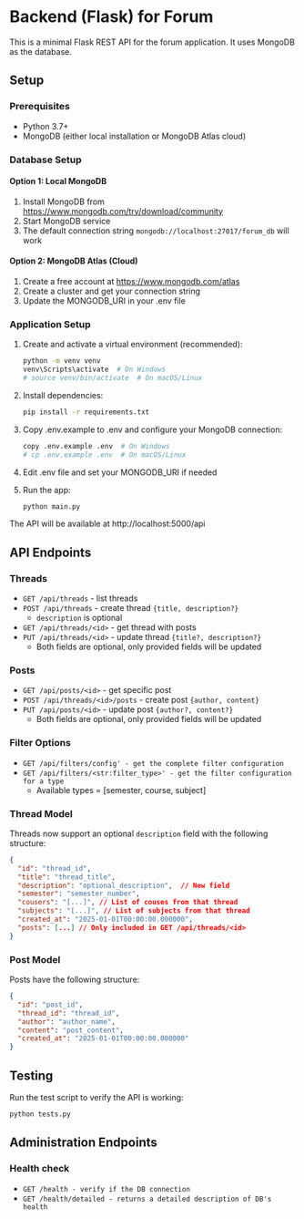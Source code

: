 # Backend (Flask) for Forum

This is a minimal Flask REST API for the forum application. It uses MongoDB as the database.

## Setup

### Prerequisites
- Python 3.7+
- MongoDB (either local installation or MongoDB Atlas cloud)

### Database Setup

#### Option 1: Local MongoDB
1. Install MongoDB from https://www.mongodb.com/try/download/community
2. Start MongoDB service
3. The default connection string `mongodb://localhost:27017/forum_db` will work

#### Option 2: MongoDB Atlas (Cloud)
1. Create a free account at https://www.mongodb.com/atlas
2. Create a cluster and get your connection string
3. Update the MONGODB_URI in your .env file

### Application Setup

1. Create and activate a virtual environment (recommended):
   ```bash
   python -m venv venv
   venv\Scripts\activate  # On Windows
   # source venv/bin/activate  # On macOS/Linux
   ```

2. Install dependencies:
   ```bash
   pip install -r requirements.txt
   ```

3. Copy .env.example to .env and configure your MongoDB connection:
   ```bash
   copy .env.example .env  # On Windows
   # cp .env.example .env  # On macOS/Linux
   ```

4. Edit .env file and set your MONGODB_URI if needed

5. Run the app:
   ```bash
   python main.py
   ```

The API will be available at http://localhost:5000/api

## API Endpoints

### Threads
- `GET /api/threads` - list threads
- `POST /api/threads` - create thread `{title, description?}`
  - `description` is optional
- `GET /api/threads/<id>` - get thread with posts
- `PUT /api/threads/<id>` - update thread `{title?, description?}`
  - Both fields are optional, only provided fields will be updated

### Posts
- `GET /api/posts/<id>` - get specific post  
- `POST /api/threads/<id>/posts` - create post `{author, content}`
- `PUT /api/posts/<id>` - update post `{author?, content?}`
  - Both fields are optional, only provided fields will be updated

### Filter Options
- `GET /api/filters/config' - get the complete filter configuration`
- `GET /api/filters/<str:filter_type>' - get the filter configuration for a type`
  - Available types = [semester, course, subject]

### Thread Model
Threads now support an optional `description` field with the following structure:
```json
{
  "id": "thread_id",
  "title": "thread_title",
  "description": "optional_description",  // New field
  "semester": "semester_number",
  "cousers": "[...]", // List of couses from that thread 
  "subjects": "[...]", // List of subjects from that thread 
  "created_at": "2025-01-01T00:00:00.000000",
  "posts": [...] // Only included in GET /api/threads/<id>
}
```

### Post Model
Posts have the following structure:
```json
{
  "id": "post_id",
  "thread_id": "thread_id", 
  "author": "author_name",
  "content": "post_content",
  "created_at": "2025-01-01T00:00:00.000000"
}
```

## Testing
Run the test script to verify the API is working:
```bash
python tests.py
```

## Administration Endpoints

### Health check

- `GET /health - verify if the DB connection`
- `GET /health/detailed - returns a detailed description of DB's health`

